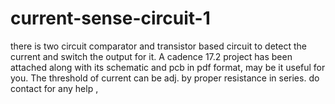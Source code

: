 # current-sense-circuit-1
there is two circuit  comparator and transistor based circuit to detect the current and switch the output for it. 
A cadence 17.2 project has been attached along with its schematic and pcb in pdf format, may be it useful for you.
The threshold of current can be adj. by proper resistance in series.
do contact for any help ,
